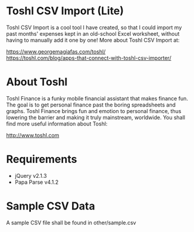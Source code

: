 Toshl CSV Import (Lite)
=======================
Toshl CSV Import is a cool tool I have created, so that I could import my past 
months' expenses kept in an old-school Excel worksheet, without having to 
manually add it one by one! More about Toshl CSV Import at:

https://www.georgemagiafas.com/toshl/  
https://toshl.com/blog/apps-that-connect-with-toshl-csv-importer/  

About Toshl
=======================
Toshl Finance is a funky mobile financial assistant that makes finance fun. 
The goal is to get personal finance past the boring spreadsheets and graphs. 
Toshl Finance brings fun and emotion to personal finance, thus lowering the 
barrier and making it truly mainstream, worldwide. You shall find more useful 
information about Toshl:

http://www.toshl.com


Requirements
======================
* jQuery v2.1.3
* Papa Parse v4.1.2


Sample CSV Data
======================
A sample CSV file shall be found in other/sample.csv